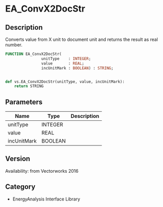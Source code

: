 # EA_ConvX2DocStr

## Description
Converts value from X unit to document unit and returns the result as real number. 

```pascal
FUNCTION EA_ConvX2DocStr(
				unitType    : INTEGER;
				value       : REAL;
				incUnitMark : BOOLEAN) : STRING;
```

```python

def vs.EA_ConvX2DocStr(unitType, value, incUnitMark):
    return STRING
```

## Parameters
|Name|Type|Description|
|---|---|---|
|unitType|INTEGER||
|value|REAL||
|incUnitMark|BOOLEAN||

## Version
Availability: from Vectorworks 2016
## Category
* EnergyAnalysis Interface Library

